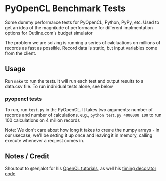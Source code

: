 # PyOpenCL Benchmark Tests #
Some dummy performance tests for PyOpenCL, Python, PyPy, etc. Used to get an idea of the magnitude of performance for different implmentation options for Outline.com's budget simulator


The problem we are solving is running a series of calcluations on millions of records as fast as possible.  Record data is static, but input variables come from the client.

## Usage ##
Run `make` to run the tests.  It will run each test and output results to a data.csv file.  To run individual tests alone, see below

### pyopencl tests ###
To run, run `test.py` in the PyOpenCL. It takes two arguments: number of records and number of calculations. e.g.,
    `python test.py 4000000 100` to run 100 calculations on 4 million records

Note: We don't care about how long it takes to create the numpy arrays - in our usecase, we'll be setting it up once and leaving it in memory, calling execute whenever a request comes in.


## Notes / Credit ##
Shoutout to @enjalot for his [OpenCL tutorials](http://enja.org/opencl/), as well his [timing decorator code](https://github.com/enjalot/pyfers)
